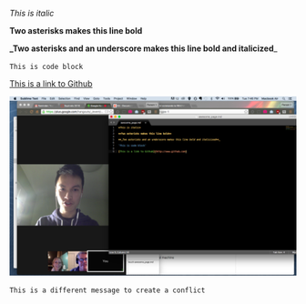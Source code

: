 *This is italic*

**Two asterisks makes this line bold**

**_Two asterisks and an underscore makes this line bold and italicized**_

`This is code block`

[This is a link to Github](http://www.github.com)

![This is a picture of Todd & Kevin working together. Katy is there too.](Todd&Kevin_Working.png)


	This is a different message to create a conflict